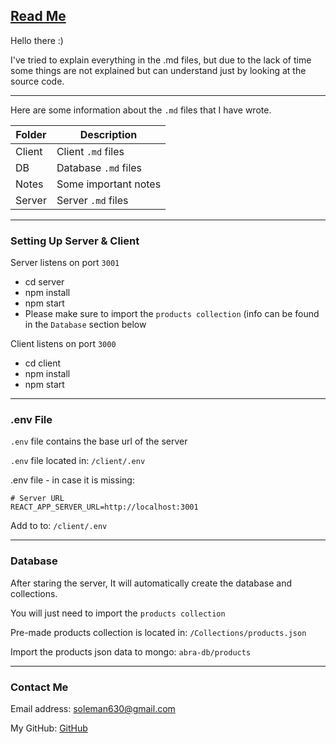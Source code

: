 ## <ins>Read Me</ins>

Hello there :)

I've tried to explain everything in the .md files, but due to the lack of time some things are not explained but can
understand just by looking at the source code.

---

Here are some information about the `.md` files that I have wrote.

| Folder | Description          |
|--------|----------------------|
| Client | Client `.md` files   |
| DB     | Database `.md` files |
| Notes  | Some important notes |
| Server | Server `.md` files   |


---

### Setting Up Server & Client

Server listens on port `3001`
* cd server
* npm install
* npm start
* Please make sure to import the `products collection` (info can be found in the `Database` section below

Client listens on port `3000`
* cd client
* npm install
* npm start

---

### .env File

`.env` file contains the base url of the server

`.env` file located in: `/client/.env`

.env file - in case it is missing:
```
# Server URL
REACT_APP_SERVER_URL=http://localhost:3001
```
Add to to: `/client/.env`

---

### Database

After staring the server, It will automatically create the database and collections.

You will just need to import the `products collection`

Pre-made products collection is located in: `/Collections/products.json`

Import the products json data to mongo: `abra-db/products`

---

### Contact Me
Email address: [soleman630@gmail.com](mailto:soleman630@gmail.com)

My GitHub: [GitHub](https://github.com/Suleiman700)
